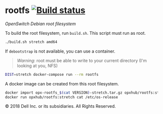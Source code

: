 # rootfs [![Build status](https://badge.buildkite.com/8e5efe5aceb8cce2c1a6493884c4e717f816b89be91132d47d.svg)](https://buildkite.com/opx/rootfs)

*OpenSwitch Debian root filesystem*

To build the root filesystem, run `build.sh`. This script must run as root.

```bash
./build.sh stretch amd64
```

If `debootstrap` is not available, you can use a container.

> *Warning*: root must be able to write to your current directory (I'm looking at you, NFS)

```bash
DIST=stretch docker-compose run --rm rootfs
```

A docker image can be created from this root filesystem.

```bash
docker import opx-rootfs_$(cat VERSION)-stretch.tar.gz opxhub/rootfs:stretch
docker run opxhub/rootfs:stretch cat /etc/os-release
```

© 2018 Dell Inc. or its subsidiaries. All Rights Reserved.
